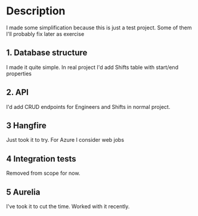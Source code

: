 # Description
I made some simplification because this is just a test project. Some of them I'll probably fix later as exercise
## 1. Database structure
I made it quite simple. In real project I'd add Shifts table with start/end properties
## 2. API
I'd add CRUD endpoints for Engineers and Shifts in normal project.
## 3 Hangfire
Just took it to try. For Azure I consider web jobs
## 4 Integration tests
Removed from scope for now. 
## 5 Aurelia
I've took it to cut the time. Worked with it recently.
